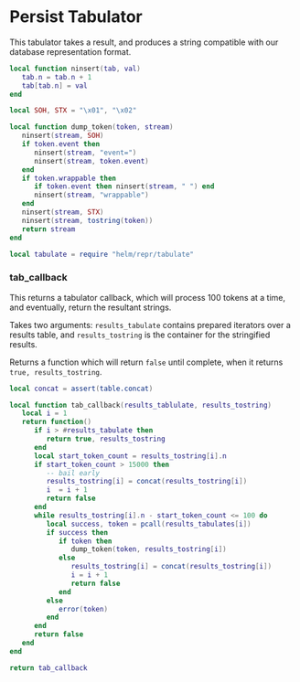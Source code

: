 # Persist Tabulator


  This tabulator takes a result, and produces a string compatible with our
database representation format\.

```lua
local function ninsert(tab, val)
   tab.n = tab.n + 1
   tab[tab.n] = val
end

local SOH, STX = "\x01", "\x02"

local function dump_token(token, stream)
   ninsert(stream, SOH)
   if token.event then
      ninsert(stream, "event=")
      ninsert(stream, token.event)
   end
   if token.wrappable then
      if token.event then ninsert(stream, " ") end
      ninsert(stream, "wrappable")
   end
   ninsert(stream, STX)
   ninsert(stream, tostring(token))
   return stream
end

local tabulate = require "helm/repr/tabulate"
```


### tab\_callback

This returns a tabulator callback, which will process 100 tokens at a time,
and eventually, return the resultant strings\.

Takes two arguments: `results_tabulate` contains prepared iterators over a
results table, and `results_tostring` is the container for the stringified
results\.

Returns a function which will return `false` until complete, when it returns
`true, results_tostring`\.

```lua
local concat = assert(table.concat)

local function tab_callback(results_tablulate, results_tostring)
   local i = 1
   return function()
      if i > #results_tabulate then
         return true, results_tostring
      end
      local start_token_count = results_tostring[i].n
      if start_token_count > 15000 then
         -- bail early
         results_tostring[i] = concat(results_tostring[i])
         i  = i + 1
         return false
      end
      while results_tostring[i].n - start_token_count <= 100 do
         local success, token = pcall(results_tabulates[i])
         if success then
            if token then
               dump_token(token, results_tostring[i])
            else
               results_tostring[i] = concat(results_tostring[i])
               i = i + 1
               return false
            end
         else
            error(token)
         end
      end
      return false
   end
end
```

```lua
return tab_callback
```
